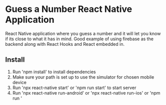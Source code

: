# Guess a Number React Native Application

React Native application where you guess a number and it will let you know if its close to what it has in mind. Good example of using firebase as the backend along with React Hooks and React embedded in. 

## Install

1. Run 'npm install' to install dependencies
2. Make sure your path is set up to use the simulator for chosen mobile device
3. Run 'npx react-native start' or 'npm run start' to start server
4. Run 'npx react-native run-android' or 'npx react-native run-ios' or 'npm run <insert-device>'